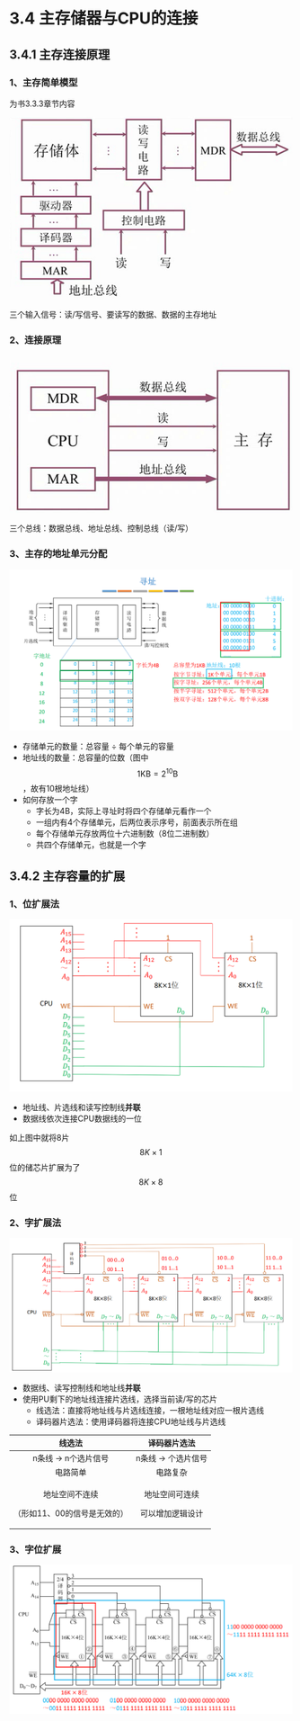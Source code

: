 # 3.4 主存储器与CPU的连接

## 3.4.1 主存连接原理

### 1、主存简单模型

为书3.3.3章节内容

![](../.gitbook/assets/zhu-cun-mo-xing-.png)

三个输入信号：读/写信号、要读写的数据、数据的主存地址

### 2、连接原理

![](../.gitbook/assets/zhu-cun-yu-cpu-lian-jie-.png)

三个总线：数据总线、地址总线、控制总线（读/写）

### 3、主存的地址单元分配

![](../.gitbook/assets/di-zhi-fen-pei-.png)

* 存储单元的数量：总容量 ÷ 每个单元的容量
* 地址线的数量：总容量的位数（图中 $$1\text{KB}=2^{10}\text{B}$$，故有10根地址线）
* 如何存放一个字
  * 字长为4B，实际上寻址时将四个存储单元看作一个
  * 一组内有4个存储单元，后两位表示序号，前面表示所在组
  * 每个存储单元存放两位十六进制数（8位二进制数）
  * 共四个存储单元，也就是一个字



## 3.4.2 主存容量的扩展

### 1、位扩展法

![](../.gitbook/assets/wei-kuo-zhan-.png)

* 地址线、片选线和读写控制线**并联**
* 数据线依次连接CPU数据线的一位

如上图中就将8片 $$8K \times 1$$位的储芯片扩展为了 $$8K \times 8$$位

### 2、字扩展法

![](../.gitbook/assets/zi-kuo-zhan-.png)

* 数据线、读写控制线和地址线**并联**
* 使用PU剩下的地址线连接片选线，选择当前读/写的芯片
  * 线选法：直接将地址线与片选线连接，一根地址线对应一根片选线
  * 译码器片选法：使用译码器将连接CPU地址线与片选线

<table>
  <thead>
    <tr>
      <th style="text-align:center">&#x7EBF;&#x9009;&#x6CD5;</th>
      <th style="text-align:center">&#x8BD1;&#x7801;&#x5668;&#x7247;&#x9009;&#x6CD5;</th>
    </tr>
  </thead>
  <tbody>
    <tr>
      <td style="text-align:center">n&#x6761;&#x7EBF; &#x2192; n&#x4E2A;&#x9009;&#x7247;&#x4FE1;&#x53F7;</td>
      <td
      style="text-align:center">n&#x6761;&#x7EBF; &#x2192; &#x4E2A;&#x9009;&#x7247;&#x4FE1;&#x53F7;</td>
    </tr>
    <tr>
      <td style="text-align:center">&#x7535;&#x8DEF;&#x7B80;&#x5355;</td>
      <td style="text-align:center">&#x7535;&#x8DEF;&#x590D;&#x6742;</td>
    </tr>
    <tr>
      <td style="text-align:center">
        <p>&#x5730;&#x5740;&#x7A7A;&#x95F4;&#x4E0D;&#x8FDE;&#x7EED;</p>
        <p>&#xFF08;&#x5F62;&#x5982;11&#x3001;00&#x7684;&#x4FE1;&#x53F7;&#x662F;&#x65E0;&#x6548;&#x7684;&#xFF09;</p>
      </td>
      <td style="text-align:center">
        <p>&#x5730;&#x5740;&#x7A7A;&#x95F4;&#x53EF;&#x8FDE;&#x7EED;</p>
        <p>&#x53EF;&#x4EE5;&#x589E;&#x52A0;&#x903B;&#x8F91;&#x8BBE;&#x8BA1;</p>
      </td>
    </tr>
  </tbody>
</table>

### 3、字位扩展

![](../.gitbook/assets/zi-wei-kuo-zhan-.png)

